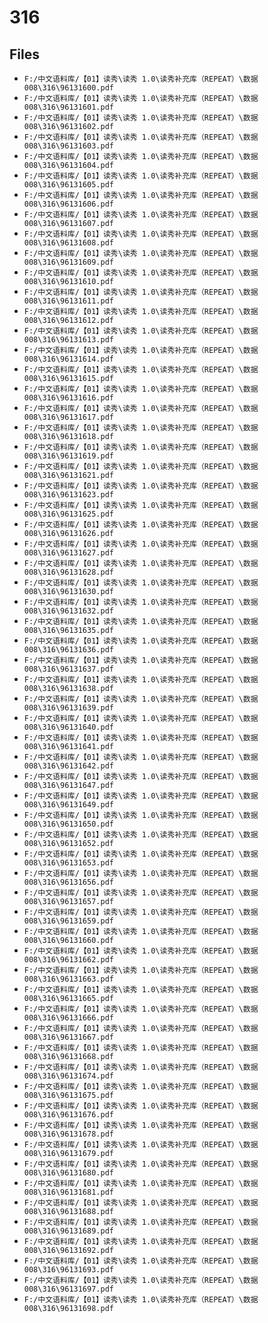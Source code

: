 # 316

## Files

- `F:/中文语料库/【01】读秀\读秀 1.0\读秀补充库（REPEAT）\数据008\316\96131600.pdf`
- `F:/中文语料库/【01】读秀\读秀 1.0\读秀补充库（REPEAT）\数据008\316\96131601.pdf`
- `F:/中文语料库/【01】读秀\读秀 1.0\读秀补充库（REPEAT）\数据008\316\96131602.pdf`
- `F:/中文语料库/【01】读秀\读秀 1.0\读秀补充库（REPEAT）\数据008\316\96131603.pdf`
- `F:/中文语料库/【01】读秀\读秀 1.0\读秀补充库（REPEAT）\数据008\316\96131604.pdf`
- `F:/中文语料库/【01】读秀\读秀 1.0\读秀补充库（REPEAT）\数据008\316\96131605.pdf`
- `F:/中文语料库/【01】读秀\读秀 1.0\读秀补充库（REPEAT）\数据008\316\96131606.pdf`
- `F:/中文语料库/【01】读秀\读秀 1.0\读秀补充库（REPEAT）\数据008\316\96131607.pdf`
- `F:/中文语料库/【01】读秀\读秀 1.0\读秀补充库（REPEAT）\数据008\316\96131608.pdf`
- `F:/中文语料库/【01】读秀\读秀 1.0\读秀补充库（REPEAT）\数据008\316\96131609.pdf`
- `F:/中文语料库/【01】读秀\读秀 1.0\读秀补充库（REPEAT）\数据008\316\96131610.pdf`
- `F:/中文语料库/【01】读秀\读秀 1.0\读秀补充库（REPEAT）\数据008\316\96131611.pdf`
- `F:/中文语料库/【01】读秀\读秀 1.0\读秀补充库（REPEAT）\数据008\316\96131612.pdf`
- `F:/中文语料库/【01】读秀\读秀 1.0\读秀补充库（REPEAT）\数据008\316\96131613.pdf`
- `F:/中文语料库/【01】读秀\读秀 1.0\读秀补充库（REPEAT）\数据008\316\96131614.pdf`
- `F:/中文语料库/【01】读秀\读秀 1.0\读秀补充库（REPEAT）\数据008\316\96131615.pdf`
- `F:/中文语料库/【01】读秀\读秀 1.0\读秀补充库（REPEAT）\数据008\316\96131616.pdf`
- `F:/中文语料库/【01】读秀\读秀 1.0\读秀补充库（REPEAT）\数据008\316\96131617.pdf`
- `F:/中文语料库/【01】读秀\读秀 1.0\读秀补充库（REPEAT）\数据008\316\96131618.pdf`
- `F:/中文语料库/【01】读秀\读秀 1.0\读秀补充库（REPEAT）\数据008\316\96131619.pdf`
- `F:/中文语料库/【01】读秀\读秀 1.0\读秀补充库（REPEAT）\数据008\316\96131621.pdf`
- `F:/中文语料库/【01】读秀\读秀 1.0\读秀补充库（REPEAT）\数据008\316\96131623.pdf`
- `F:/中文语料库/【01】读秀\读秀 1.0\读秀补充库（REPEAT）\数据008\316\96131625.pdf`
- `F:/中文语料库/【01】读秀\读秀 1.0\读秀补充库（REPEAT）\数据008\316\96131626.pdf`
- `F:/中文语料库/【01】读秀\读秀 1.0\读秀补充库（REPEAT）\数据008\316\96131627.pdf`
- `F:/中文语料库/【01】读秀\读秀 1.0\读秀补充库（REPEAT）\数据008\316\96131628.pdf`
- `F:/中文语料库/【01】读秀\读秀 1.0\读秀补充库（REPEAT）\数据008\316\96131630.pdf`
- `F:/中文语料库/【01】读秀\读秀 1.0\读秀补充库（REPEAT）\数据008\316\96131632.pdf`
- `F:/中文语料库/【01】读秀\读秀 1.0\读秀补充库（REPEAT）\数据008\316\96131635.pdf`
- `F:/中文语料库/【01】读秀\读秀 1.0\读秀补充库（REPEAT）\数据008\316\96131636.pdf`
- `F:/中文语料库/【01】读秀\读秀 1.0\读秀补充库（REPEAT）\数据008\316\96131637.pdf`
- `F:/中文语料库/【01】读秀\读秀 1.0\读秀补充库（REPEAT）\数据008\316\96131638.pdf`
- `F:/中文语料库/【01】读秀\读秀 1.0\读秀补充库（REPEAT）\数据008\316\96131639.pdf`
- `F:/中文语料库/【01】读秀\读秀 1.0\读秀补充库（REPEAT）\数据008\316\96131640.pdf`
- `F:/中文语料库/【01】读秀\读秀 1.0\读秀补充库（REPEAT）\数据008\316\96131641.pdf`
- `F:/中文语料库/【01】读秀\读秀 1.0\读秀补充库（REPEAT）\数据008\316\96131642.pdf`
- `F:/中文语料库/【01】读秀\读秀 1.0\读秀补充库（REPEAT）\数据008\316\96131647.pdf`
- `F:/中文语料库/【01】读秀\读秀 1.0\读秀补充库（REPEAT）\数据008\316\96131649.pdf`
- `F:/中文语料库/【01】读秀\读秀 1.0\读秀补充库（REPEAT）\数据008\316\96131650.pdf`
- `F:/中文语料库/【01】读秀\读秀 1.0\读秀补充库（REPEAT）\数据008\316\96131652.pdf`
- `F:/中文语料库/【01】读秀\读秀 1.0\读秀补充库（REPEAT）\数据008\316\96131653.pdf`
- `F:/中文语料库/【01】读秀\读秀 1.0\读秀补充库（REPEAT）\数据008\316\96131656.pdf`
- `F:/中文语料库/【01】读秀\读秀 1.0\读秀补充库（REPEAT）\数据008\316\96131657.pdf`
- `F:/中文语料库/【01】读秀\读秀 1.0\读秀补充库（REPEAT）\数据008\316\96131659.pdf`
- `F:/中文语料库/【01】读秀\读秀 1.0\读秀补充库（REPEAT）\数据008\316\96131660.pdf`
- `F:/中文语料库/【01】读秀\读秀 1.0\读秀补充库（REPEAT）\数据008\316\96131662.pdf`
- `F:/中文语料库/【01】读秀\读秀 1.0\读秀补充库（REPEAT）\数据008\316\96131663.pdf`
- `F:/中文语料库/【01】读秀\读秀 1.0\读秀补充库（REPEAT）\数据008\316\96131665.pdf`
- `F:/中文语料库/【01】读秀\读秀 1.0\读秀补充库（REPEAT）\数据008\316\96131666.pdf`
- `F:/中文语料库/【01】读秀\读秀 1.0\读秀补充库（REPEAT）\数据008\316\96131667.pdf`
- `F:/中文语料库/【01】读秀\读秀 1.0\读秀补充库（REPEAT）\数据008\316\96131668.pdf`
- `F:/中文语料库/【01】读秀\读秀 1.0\读秀补充库（REPEAT）\数据008\316\96131674.pdf`
- `F:/中文语料库/【01】读秀\读秀 1.0\读秀补充库（REPEAT）\数据008\316\96131675.pdf`
- `F:/中文语料库/【01】读秀\读秀 1.0\读秀补充库（REPEAT）\数据008\316\96131676.pdf`
- `F:/中文语料库/【01】读秀\读秀 1.0\读秀补充库（REPEAT）\数据008\316\96131678.pdf`
- `F:/中文语料库/【01】读秀\读秀 1.0\读秀补充库（REPEAT）\数据008\316\96131679.pdf`
- `F:/中文语料库/【01】读秀\读秀 1.0\读秀补充库（REPEAT）\数据008\316\96131680.pdf`
- `F:/中文语料库/【01】读秀\读秀 1.0\读秀补充库（REPEAT）\数据008\316\96131681.pdf`
- `F:/中文语料库/【01】读秀\读秀 1.0\读秀补充库（REPEAT）\数据008\316\96131688.pdf`
- `F:/中文语料库/【01】读秀\读秀 1.0\读秀补充库（REPEAT）\数据008\316\96131689.pdf`
- `F:/中文语料库/【01】读秀\读秀 1.0\读秀补充库（REPEAT）\数据008\316\96131692.pdf`
- `F:/中文语料库/【01】读秀\读秀 1.0\读秀补充库（REPEAT）\数据008\316\96131693.pdf`
- `F:/中文语料库/【01】读秀\读秀 1.0\读秀补充库（REPEAT）\数据008\316\96131697.pdf`
- `F:/中文语料库/【01】读秀\读秀 1.0\读秀补充库（REPEAT）\数据008\316\96131698.pdf`
